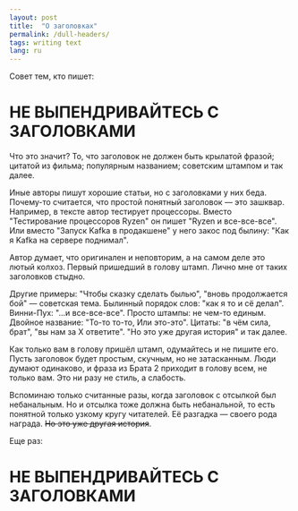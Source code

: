 ```yaml
---
layout: post
title:  "О заголовках"
permalink: /dull-headers/
tags: writing text
lang: ru
---
```


Совет тем, кто пишет:

# НЕ ВЫПЕНДРИВАЙТЕСЬ С ЗАГОЛОВКАМИ

Что это значит? То, что заголовок не должен быть крылатой фразой; цитатой из
фильма; популярным названием; советским штампом и так далее.

Иные авторы пишут хорошие статьи, но с заголовками у них беда. Почему-то
считается, что простой понятный заголовок — это зашквар. Например, в тексте
автор тестирует процессоры. Вместо "Тестирование процессоров Ryzen" он пишет
"Ryzen и все-все-все". Или вместо "Запуск Kafka в продакшене" у него закос под
былину: "Как я Kafka на сервере поднимал".

Автор думает, что оригинален и неповторим, а на самом деле это лютый
колхоз. Первый пришедший в голову штамп. Лично мне от таких заголовков стыдно.

Другие примеры: "Чтобы сказку сделать былью", "вновь продолжается бой" —
советская тема. Былинный порядок слов: "как я то и сё делал". Винни-Пух: "...и
все-все-все". Просто штампы: не чем-то единым. Двойное название: "То-то то-то,
Или это-это". Цитаты: "в чём сила, брат", "вы нам за X ответите". "Но это уже
другая история" и так далее.

Как только вам в голову пришёл штамп, одумайтесь и не пишите его. Пусть
заголовок будет простым, скучным, но не затасканным. Люди думают одинаково, и
фраза из Брата 2 приходит в голову всем, не только вам. Это ни разу не стиль, а
слабость.

Вспоминаю только считанные разы, когда заголовок с отсылкой был небанальным. Но
и отсылка тоже должна быть небанальной, то есть понятной только узкому кругу
читателей. Её разгадка — своего рода награда. ~~Но это уже другая история~~.

Еще раз:

# НЕ ВЫПЕНДРИВАЙТЕСЬ С ЗАГОЛОВКАМИ
